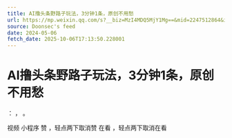 ```yaml
---
title: AI撸头条野路子玩法，3分钟1条，原创不用愁
url: https://mp.weixin.qq.com/s?__biz=MzI4MDQ5MjY1Mg==&mid=2247512864&idx=2&sn=eb3859a997c6f738f98b80ea9b4ac8fb
source: Doonsec's feed
date: 2024-05-06
fetch_date: 2025-10-06T17:13:50.228001
---
```


# AI撸头条野路子玩法，3分钟1条，原创不用愁

：
，
。

视频
小程序
赞
，轻点两下取消赞
在看
，轻点两下取消在看